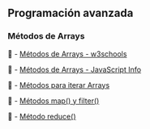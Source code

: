 ## Programación avanzada

### Métodos de Arrays

:scroll: - [Métodos de Arrays - w3schools](https://www.w3schools.com/js/js_array_methods.asp)

:scroll: - [Métodos de Arrays - JavaScript Info](https://javascript.info/array-methods)

:scroll: - [Métodos para iterar Arrays](https://www.w3schools.com/js/js_array_iteration.asp)

:scroll: - [Métodos map() y filter()](https://javascript.info/array-methods#filter)

:scroll: - [Método reduce()](https://javascript.info/array-methods#reduce-reduceright)
